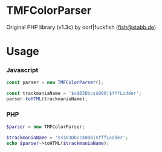 # TMFColorParser

Original PHP library (v1.3c) by oorf|fuckfish (fish@stabb.de)

# Usage

### Javascript

```javascript
const parser = new TMFColorParser();

const trackmaniaName = '$s$03Dbcs$000|$fffLodder';
parser.toHTML(trackmaniaName);
```

### PHP
```php
$parser = new TMFColorParser;

$trackmaniaName = '$s$03Dbcs$000|$fffLodder';
echo $parser->toHTML($trackmaniaName);
```
